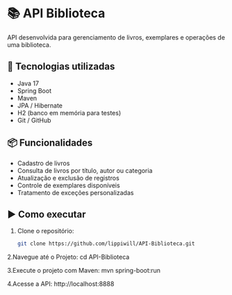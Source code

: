 # 📚 API Biblioteca

API desenvolvida para gerenciamento de livros, exemplares e operações de uma biblioteca.

## 🚀 Tecnologias utilizadas

- Java 17
- Spring Boot
- Maven
- JPA / Hibernate
- H2 (banco em memória para testes)
- Git / GitHub

## 📦 Funcionalidades

- Cadastro de livros
- Consulta de livros por título, autor ou categoria
- Atualização e exclusão de registros
- Controle de exemplares disponíveis
- Tratamento de exceções personalizadas


## ▶️ Como executar
1. Clone o repositório:
   ```bash
   git clone https://github.com/lippiwill/API-Biblioteca.git
   
2.Navegue até o Projeto:
cd API-Biblioteca

3.Execute o projeto com Maven:
mvn spring-boot:run

4.Acesse a API:
http://localhost:8888




   
